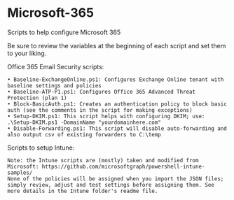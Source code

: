 # Microsoft-365
Scripts to help configure Microsoft 365 

Be sure to review the variables at the beginning of each script and set them to your liking.

Office 365 Email Security scripts:

	• Baseline-ExchangeOnline.ps1: Configures Exchange Online tenant with baseline settings and policies
	• Baseline-ATP-P1.ps1: Configures Office 365 Advanced Threat Protection (plan 1)
	• Block-BasicAuth.ps1: Creates an authentication policy to block basic auth (see the comments in the script for making exceptions)
	• Setup-DKIM.ps1: This script helps with configuring DKIM; use: .\Setup-DKIM.ps1 -DomainName "yourdomainhere.com"
	• Disable-Forwarding.ps1: This script will disable auto-forwarding and also output csv of existing forwarders to C:\temp

Scripts to setup Intune:

	Note: the Intune scripts are (mostly) taken and modified from Microsoft: https://github.com/microsoftgraph/powershell-intune-samples/
	None of the policies will be assigned when you import the JSON files; simply review, adjust and test settings before assigning them. See more details in the Intune folder's readme file.
